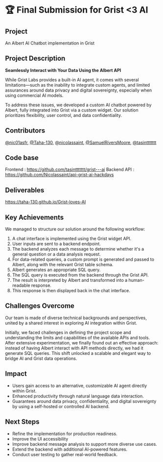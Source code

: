 # 🏆 Final Submission for Grist <3 AI

## Project

An Albert AI Chatbot implementation in Grist

## Project Description

**Seamlessly Interact with Your Data Using the Albert API**

While Grist Labs provides a built-in AI agent, it comes with several limitations—such as the inability to integrate custom agents, and limited assurances around data privacy and digital sovereignty, especially when using commercial AI models.

To address these issues, we developed a custom AI chatbot powered by Albert, fully integrated into Grist via a custom widget. Our solution prioritizes flexibility, user control, and data confidentiality.

## Contributors

<a href="https://github.com/nic01asfr">@nic01asfr</a>, <a href="https://github.com/Taha-130">@Taha-130</a>, <a href="https://github.com/nicolassaint">@nicolassaint</a>, <a href="https://github.com/SamuelRiversMoore">@SamuelRiversMoore</a>, <a href="https://github.com/tasinttttttt">@tasinttttttt</a>

## Code base

Frontend : https://github.com/tasinttttttt/grist---ai
Backend API : https://github.com/Nicolassaint/api-grist-ai-hackdays

## Deliverables

https://taha-130.github.io/Grist-loves-AI

## Key Achievements

We managed to structure our solution around the following workflow:

1. A chat interface is implemented using the Grist widget API.
2. User inputs are sent to a backend endpoint.
3. The backend analyzes each message to determine whether it's a general question or a data analysis request.
4. For data-related queries, a custom prompt is generated and passed to Albert, along with the relevant Grist table schema.
5. Albert generates an appropriate SQL query.
6. The SQL query is executed from the backend through the Grist API.
7. The result is interpreted by Albert and transformed into a human-readable response.
8. This response is then displayed back in the chat interface.

## Challenges Overcome

Our team is made of diverse technical backgrounds and perspectives, united by a shared interest in exploring AI integration within Grist.

Initially, we faced challenges in defining the project scope and understanding the limits and capabilities of the available APIs and tools. After extensive experimentation, we finally found out an effective approach: instead of having Albert interact with API methods directly, we had it generate SQL queries. This shift unlocked a scalable and elegant way to bridge AI and Grist data operations.

## Impact

- Users gain access to an alternative, customizable AI agent directly within Grist.
- Enhanced productivity through natural language data interaction.
- Guarantees around data privacy, confidentiality, and digital sovereignty by using a self-hosted or controlled AI backend.

## Next Steps

- Refine the implementation for production readiness.
- Improve the UI accessibility
- Improve backend message analysis to support more diverse use cases.
- Extend the backend with additional AI-powered features.
- Conduct user testing to gather real-world feedback.
